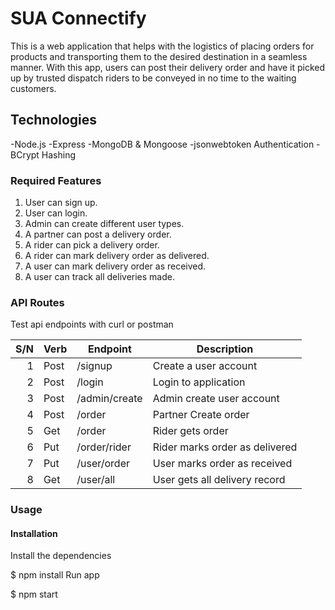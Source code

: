 # SUA Connectify
This is a web application that helps with the logistics of placing orders for products and transporting them to the desired destination in a seamless manner. With this app, users can post their delivery order and have it picked up by trusted dispatch riders to be conveyed in no time to the waiting customers.

## Technologies
-Node.js
-Express
-MongoDB & Mongoose
-jsonwebtoken Authentication
-BCrypt Hashing

### Required Features
1. User can sign up.
2. User can login.
3. Admin can create different user types.
4. A partner can post a delivery order.
5. A rider can pick a delivery order.
6. A rider can mark delivery order as delivered.
7. A user can mark delivery order as received.
8. A user can track all deliveries made.



### API Routes
Test api endpoints with curl or postman

S/N | Verb   | Endpoint         | Description                    |
---:| -------|------------------|--------------------------------|
  1 | Post   | /signup          | Create a user account          |
  2 | Post   | /login           | Login to application           |
  3 | Post   | /admin/create    | Admin create user account      |
  4 | Post   | /order           | Partner Create order           |
  5 | Get    | /order           | Rider gets order               |
  6 | Put    | /order/rider     | Rider marks order as delivered |
  7 | Put    | /user/order      | User marks order as received   |
  8 | Get    | /user/all        | User gets all delivery record  |

### Usage
#### Installation
Install the dependencies

$ npm install
Run app

$ npm start